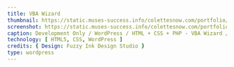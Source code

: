```yaml
---
title: VBA Wizard
thumbnail: https://static.muses-success.info/colettesnow.com/portfolio/VBAWizard.png
screenshot: https://static.muses-success.info/colettesnow.com/portfolio/VBAWizard-1024x819.png
caption: Development Only / WordPress / HTML + CSS + PHP - VBA Wizard / Design by Fuzzy Ink Creative
technology: [ HTML5, CSS, WordPress ]
credits: { Design: Fuzzy Ink Design Studio }
type: wordpress
---
```

